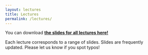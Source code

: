 ```yaml
---
layout: lectures
title: Lectures
permalink: /lectures/
---
```


You can download **[the slides for all lectures here!](/static_files/materials/slides.pdf)** 
<!-- You can find the **[videos](https://www.youtube.com/playlist?list=PLD93kGj6_EdrkNj27AZMecbRlQ1SMkp_o)** for all lectures on Youtube.  -->
Each lecture corresponds to a range of slides. Slides are frequently updated. Please let us know if you spot typos!

